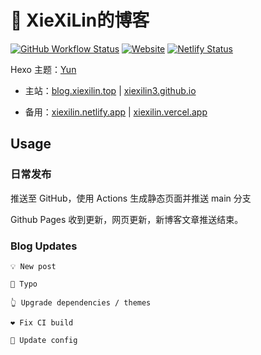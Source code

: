 # 🤔 XieXiLin的博客

[![GitHub Workflow Status](https://img.shields.io/github/workflow/status/XieXiLin158/xiexilin158.github.io/GitHub%20Pages?label=GitHub%20Pages%20Build&logo=GitHub&style=flat-square)](https://github.com/XieXiLin158/xiexilin158.github.io/actions) [![Website](https://img.shields.io/website?down_color=red&down_message=Offline&label=XieXiLin%27s%20Blog&style=flat-square&up_color=success&up_message=Online&url=https%3A%2F%2Fblog.xiexilin.top)](https://blog.xiexilin.top) [![Netlify Status](https://api.netlify.com/api/v1/badges/e0814b21-329f-4bed-a4c8-22d52c8b8eb5/deploy-status)](https://app.netlify.com/sites/xiexilin/deploys)

Hexo 主题：[Yun](https://github.com/YunYouJun/hexo-theme-yun)

- 主站：[blog.xiexilin.top](https://blog.xiexilin.top) | [xiexilin3.github.io](https://xiexilin3.github.io)

- 备用：[xiexilin.netlify.app](https://xiexilin.netlify.app/) | [xiexilin.vercel.app](https://xiexilin.vercel.app/)

## Usage

### 日常发布

推送至 GitHub，使用 Actions 生成静态页面并推送 main 分支

Github Pages 收到更新，网页更新，新博客文章推送结束。

### Blog Updates

`💡 New post`

`🐛 Typo`

`👆 Upgrade dependencies / themes`

`❤️ Fix CI build`

`📃 Update config`
